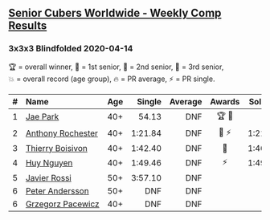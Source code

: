 <style>table {white-space: nowrap;}</style>
<link rel="stylesheet" type="text/css" href="/scw-comp/css/flags.css" />

## [Senior Cubers Worldwide - Weekly Comp Results](/scw-comp/results/)
### 3x3x3 Blindfolded 2020-04-14

<span style="white-space: nowrap;">🏆 = overall winner</span>, <span style="white-space: nowrap;">🥇 = 1st senior</span>, <span style="white-space: nowrap;">🥈 = 2nd senior</span>, <span style="white-space: nowrap;">🥉 = 3rd senior</span>, <span style="white-space: nowrap;">💥 = overall record (age group)</span>, <span style="white-space: nowrap;">🔥 = PR average</span>, <span style="white-space: nowrap;">⚡ = PR single</span>.

| # | Name | Age | Single | Average | Awards | Solve 1 | Solve 2 | Solve 3 | Video |
| :--: | :-- | :--: | --: | --: | :--: | --: | --: | --: | :-- |
| 1 | [Jae Park](../../persons/jae_park/333bf.md) | 40+ | 54.13 | DNF | 🏆 🥇 | DNF | DNF | 54.13 | [Desktop](https://www.facebook.com/events/232067087873656/permalink/232495074497524) / [Mobile](https://m.facebook.com/events/232067087873656?view=permalink&id=232495074497524) |
| 2 | [Anthony Rochester](../../persons/anthony_rochester/333bf.md) | 40+ | 1:21.84 | DNF | 🥈 ⚡ | 1:21.84 | DNF | DNF | [Desktop](https://www.facebook.com/events/232067087873656/permalink/232111617869203) / [Mobile](https://m.facebook.com/events/232067087873656?view=permalink&id=232111617869203) |
| 3 | [Thierry Boisivon](../../persons/thierry_boisivon/333bf.md) | 40+ | 1:42.40 | DNF | 🥉 | 1:46.43 | 1:42.40 | DNF | [Desktop](https://www.facebook.com/events/232067087873656/permalink/236104717469893) / [Mobile](https://m.facebook.com/events/232067087873656?view=permalink&id=236104717469893) |
| 4 | [Huy Nguyen](../../persons/huy_nguyen/333bf.md) | 40+ | 1:49.46 | DNF | ⚡ | 1:49.46 | DNF | 2:27.56 | [Desktop](https://www.facebook.com/events/232067087873656/permalink/233219761091722) / [Mobile](https://m.facebook.com/events/232067087873656?view=permalink&id=233219761091722) |
| 5 | [Javier Rossi](../../persons/javier_rossi/333bf.md) | 50+ | 3:57.10 | DNF |  | DNF | DNF | 3:57.10 | [Desktop](https://www.facebook.com/events/232067087873656/permalink/236148524132179) / [Mobile](https://m.facebook.com/events/232067087873656?view=permalink&id=236148524132179) |
| 6 | [Peter Andersson](../../persons/peter_andersson/333bf.md) | 50+ | DNF | DNF |  | DNF | DNF | DNF | |
| 6 | [Grzegorz Pacewicz](../../persons/grzegorz_pacewicz/333bf.md) | 40+ | DNF | DNF |  | DNF | DNF | DNF | |

<!-- Global site tag (gtag.js) - Google Analytics -->
<script async src="https://www.googletagmanager.com/gtag/js?id=UA-86348435-3"></script>
<script>window.dataLayer = window.dataLayer || []; function gtag() {dataLayer.push(arguments);} gtag('js', new Date()); gtag('config', 'UA-86348435-3');</script>
